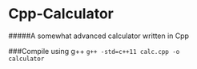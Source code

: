 # Cpp-Calculator
#####A somewhat advanced calculator written in Cpp

###Compile using g++
<code>g++ -std=c++11 calc.cpp -o calculator</code>

